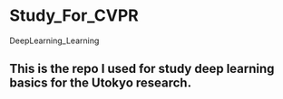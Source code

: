 # Study_For_CVPR
DeepLearning_Learning 

## This is the repo I used for study deep learning basics for the Utokyo research.
